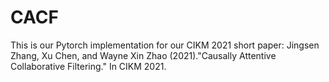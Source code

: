 # CACF
This is our Pytorch implementation for our CIKM 2021 short paper:
Jingsen Zhang, Xu Chen, and Wayne Xin Zhao (2021)."Causally Attentive Collaborative Filtering." In CIKM 2021.
